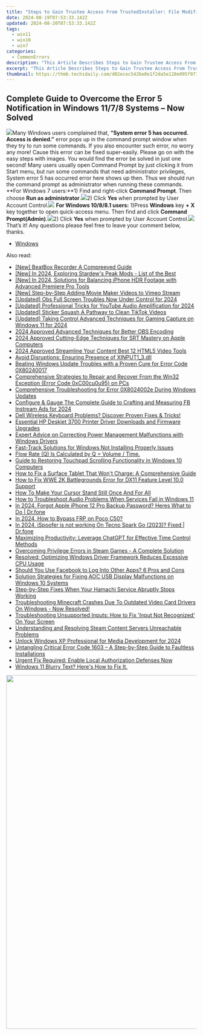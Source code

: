 ```yaml
---
title: "Steps to Gain Trustee Access From TrustedInstaller: File Modification Guidance"
date: 2024-08-19T07:53:33.142Z
updated: 2024-08-20T07:53:33.142Z
tags:
  - win11
  - win10
  - win7
categories:
  - CommonErrors
description: "This Article Describes Steps to Gain Trustee Access From TrustedInstaller: File Modification Guidance"
excerpt: "This Article Describes Steps to Gain Trustee Access From TrustedInstaller: File Modification Guidance"
thumbnail: https://thmb.techidaily.com/d02ecec5426e8e1f2da5e128e095f9718e5fc3c1177707ff5abe66e708ea725f.jpg
---
```


## Complete Guide to Overcome the Error 5 Notification in Windows 11/7/8 Systems – Now Solved

![](https://images.drivereasy.com/wp-content/uploads/2017/05/1-21.jpg)Many Windows users complained that,   **“System error 5 has occurred. Access is denied.”** error pops up in the command prompt window when they try to run some commands. If you also encounter such error, no worry any more! Cause this error can be fixed super-easily. Please go on with the easy steps with images. You would find the error be solved in just one second! Many users usually open Command Prompt by just clicking it from Start menu, but run some commands that need  administrator privileges, System error 5 has occurred error here shows up then. Thus we should run the command prompt as administrator when running these commands. **For Windows 7 users:**1) Find and right-click **Command Prompt**. Then choose **Run as administrator**.![](https://images.drivereasy.com/wp-content/uploads/2017/05/2-23.jpg)2) Click **Yes** when prompted by User Account Control.![](https://images.drivereasy.com/wp-content/uploads/2017/05/5-18.jpg) **For Windows 10/8/8.1 users:** 1)Press **Windows** key **\+** **X** key together to open quick-access menu. Then find and click **Command Prompt(Admin)**.![](https://images.drivereasy.com/wp-content/uploads/2017/05/3-22.jpg)2) Click **Yes** when prompted by User Account Control.![](https://images.drivereasy.com/wp-content/uploads/2017/05/4-26.jpg)That’s it! Any questions please feel free to leave your comment below, thanks.

* [Windows](https://tools.techidaily.com/drivereasy/download/)

<ins class="adsbygoogle"
     style="display:block"
     data-ad-format="autorelaxed"
     data-ad-client="ca-pub-7571918770474297"
     data-ad-slot="1223367746"></ins>



<ins class="adsbygoogle"
     style="display:block"
     data-ad-client="ca-pub-7571918770474297"
     data-ad-slot="8358498916"
     data-ad-format="auto"
     data-full-width-responsive="true"></ins>

<span class="atpl-alsoreadstyle">Also read:</span>
<div><ul>
<li><a href="https://screen-mirroring-recording.techidaily.com/new-beatbox-recorder-a-compreeved-guide/"><u>[New] BeatBox Recorder  A Compreeved Guide</u></a></li>
<li><a href="https://digital-screen-recording.techidaily.com/new-in-2024-exploring-stardews-peak-mods-list-of-the-best/"><u>[New] In 2024, Exploring Stardew's Peak Mods - List of the Best</u></a></li>
<li><a href="https://fox-friendly.techidaily.com/new-in-2024-solutions-for-balancing-iphone-hdr-footage-with-advanced-premiere-pro-tools/"><u>[New] In 2024, Solutions for Balancing iPhone HDR Footage with Advanced Premiere Pro Tools</u></a></li>
<li><a href="https://vimeo-videos.techidaily.com/new-step-by-step-adding-movie-maker-videos-to-vimeo-stream/"><u>[New] Step-by-Step  Adding Movie Maker Videos to Vimeo Stream</u></a></li>
<li><a href="https://digital-screen-recording.techidaily.com/updated-obs-full-screen-troubles-now-under-control-for-2024/"><u>[Updated] Obs Full Screen Troubles  Now Under Control for 2024</u></a></li>
<li><a href="https://youtube-blog.techidaily.com/ed-professional-tricks-for-youtube-audio-amplification-for-2024/"><u>[Updated] Professional Tricks for YouTube Audio Amplification for 2024</u></a></li>
<li><a href="https://extra-approaches.techidaily.com/updated-sticker-squash-a-pathway-to-clean-tiktok-videos/"><u>[Updated] Sticker Squash  A Pathway to Clean TikTok Videos</u></a></li>
<li><a href="https://screen-recording.techidaily.com/updated-taking-control-advanced-techniques-for-gaming-capture-on-windows-11-for-2024/"><u>[Updated] Taking Control  Advanced Techniques for Gaming Capture on Windows 11 for 2024</u></a></li>
<li><a href="https://screen-sharing-recording.techidaily.com/2024-approved-advanced-techniques-for-better-obs-encoding/"><u>2024 Approved  Advanced Techniques for Better OBS Encoding</u></a></li>
<li><a href="https://fox-friendly.techidaily.com/2024-approved-cutting-edge-techniques-for-srt-mastery-on-apple-computers/"><u>2024 Approved  Cutting-Edge Techniques for SRT Mastery on Apple Computers</u></a></li>
<li><a href="https://some-approaches.techidaily.com/2024-approved-streamline-your-content-best-12-html5-video-tools/"><u>2024 Approved  Streamline Your Content  Best 12 HTML5 Video Tools</u></a></li>
<li><a href="https://win-howtos.techidaily.com/avoid-disruptions-ensuring-presence-of-xinput13dll/"><u>Avoid Disruptions: Ensuring Presence of XINPUT1_3.dll</u></a></li>
<li><a href="https://win-howtos.techidaily.com/beating-windows-update-troubles-with-a-proven-cure-for-error-code-0x80240017/"><u>Beating Windows Update Troubles with a Proven Cure for Error Code 0X80240017</u></a></li>
<li><a href="https://win-howtos.techidaily.com/comprehensive-strategies-to-repair-and-recover-from-the-win32-exception-error-code-0xc00cu0u95-on-pcs/"><u>Comprehensive Strategies to Repair and Recover From the Win32 Exception (Error Code 0xC00cu0u95) on PCs</u></a></li>
<li><a href="https://win-howtos.techidaily.com/comprehensive-troubleshooting-for-error-0x8024002e-during-windows-updates/"><u>Comprehensive Troubleshooting for Error 0X8024002e During Windows Updates</u></a></li>
<li><a href="https://facebook-video-content.techidaily.com/configure-and-gauge-the-complete-guide-to-crafting-and-measuring-fb-instream-ads-for-2024/"><u>Configure & Gauge  The Complete Guide to Crafting and Measuring FB Instream Ads for 2024</u></a></li>
<li><a href="https://win-howtos.techidaily.com/1723208765679-dell-wireless-keyboard-problems-discover-proven-fixes-and-tricks/"><u>Dell Wireless Keyboard Problems? Discover Proven Fixes & Tricks!</u></a></li>
<li><a href="https://win-dash.techidaily.com/essential-hp-deskjet-3700-printer-driver-downloads-and-firmware-upgrades/"><u>Essential HP Deskjet 3700 Printer Driver Downloads and Firmware Upgrades</u></a></li>
<li><a href="https://win-howtos.techidaily.com/expert-advice-on-correcting-power-management-malfunctions-with-windows-drivers/"><u>Expert Advice on Correcting Power Management Malfunctions with Windows Drivers</u></a></li>
<li><a href="https://win-howtos.techidaily.com/fast-track-solutions-for-windows-not-installing-properly-issues/"><u>Fast-Track Solutions for Windows Not Installing Properly Issues</u></a></li>
<li><a href="https://win-howtos.techidaily.com/flow-rate-q-is-calculated-by-q-volume-time/"><u>Flow Rate (Q) Is Calculated by Q = Volume / Time.</u></a></li>
<li><a href="https://win-howtos.techidaily.com/guide-to-restoring-touchpad-scrolling-functionality-in-windows-10-computers/"><u>Guide to Restoring Touchpad Scrolling Functionality in Windows 10 Computers</u></a></li>
<li><a href="https://win-howtos.techidaily.com/how-to-fix-a-surface-tablet-that-wont-charge-a-comprehensive-guide/"><u>How to Fix a Surface Tablet That Won't Charge: A Comprehensive Guide</u></a></li>
<li><a href="https://win-howtos.techidaily.com/how-to-fix-wwe-2k-battlegrounds-error-for-dx11-feature-level-100-support/"><u>How to Fix WWE 2K Battlegrounds Error for DX11 Feature Level 10.0 Support</u></a></li>
<li><a href="https://win-howtos.techidaily.com/how-to-make-your-cursor-stand-still-once-and-for-all/"><u>How To Make Your Cursor Stand Still Once And For All</u></a></li>
<li><a href="https://win-howtos.techidaily.com/how-to-troubleshoot-audio-problems-when-services-fail-in-windows-11/"><u>How to Troubleshoot Audio Problems When Services Fail in Windows 11</u></a></li>
<li><a href="https://iphone-unlock.techidaily.com/in-2024-forgot-apple-iphone-12-pro-backup-password-heres-what-to-do-drfone-by-drfone-ios/"><u>In 2024, Forgot Apple iPhone 12 Pro Backup Password? Heres What to Do | Dr.fone</u></a></li>
<li><a href="https://bypass-frp.techidaily.com/in-2024-how-to-bypass-frp-on-poco-c50-by-drfone-android/"><u>In 2024, How to Bypass FRP on Poco C50?</u></a></li>
<li><a href="https://phone-solutions.techidaily.com/in-2024-ispoofer-is-not-working-on-tecno-spark-go-2023-fixed-drfone-by-drfone-virtual-android/"><u>In 2024, iSpoofer is not working On Tecno Spark Go (2023)? Fixed | Dr.fone</u></a></li>
<li><a href="https://tech-revival.techidaily.com/maximizing-productivity-leverage-chatgpt-for-effective-time-control-methods/"><u>Maximizing Productivity: Leverage ChatGPT for Effective Time Control Methods</u></a></li>
<li><a href="https://win-howtos.techidaily.com/overcoming-privilege-errors-in-steam-games-a-complete-solution/"><u>Overcoming Privilege Errors in Steam Games - A Complete Solution</u></a></li>
<li><a href="https://win-howtos.techidaily.com/resolved-optimizing-windows-driver-framework-reduces-excessive-cpu-usage/"><u>Resolved: Optimizing Windows Driver Framework Reduces Excessive CPU Usage</u></a></li>
<li><a href="https://facebook.techidaily.com/should-you-use-facebook-to-log-into-other-apps-6-pros-and-cons/"><u>Should You Use Facebook to Log Into Other Apps? 6 Pros and Cons</u></a></li>
<li><a href="https://win-howtos.techidaily.com/solution-strategies-for-fixing-aoc-usb-display-malfunctions-on-windows-10-systems/"><u>Solution Strategies for Fixing AOC USB Display Malfunctions on Windows 10 Systems</u></a></li>
<li><a href="https://win-howtos.techidaily.com/step-by-step-fixes-when-your-hamachi-service-abruptly-stops-working/"><u>Step-by-Step Fixes When Your Hamachi Service Abruptly Stops Working</u></a></li>
<li><a href="https://win-howtos.techidaily.com/troubleshooting-minecraft-crashes-due-to-outdated-video-card-drivers-on-windows-now-resolved/"><u>Troubleshooting Minecraft Crashes Due To Outdated Video Card Drivers On Windows - Now Resolved!</u></a></li>
<li><a href="https://win-howtos.techidaily.com/troubleshooting-unsupported-inputs-how-to-fix-input-not-recognized-on-your-screen/"><u>Troubleshooting Unsupported Inputs: How to Fix 'Input Not Recognized' On Your Screen</u></a></li>
<li><a href="https://win-howtos.techidaily.com/understanding-and-resolving-steam-content-servers-unreachable-problems/"><u>Understanding and Resolving Steam Content Servers Unreachable Problems</u></a></li>
<li><a href="https://some-skills.techidaily.com/unlock-windows-xp-professional-for-media-development-for-2024/"><u>Unlock Windows XP Professional for Media Development for 2024</u></a></li>
<li><a href="https://win-howtos.techidaily.com/untangling-critical-error-code-1603-a-step-by-step-guide-to-faultless-installations/"><u>Untangling Critical Error Code 1603 – A Step-by-Step Guide to Faultless Installations</u></a></li>
<li><a href="https://win-howtos.techidaily.com/1723208807663-urgent-fix-required-enable-local-authorization-defenses-now/"><u>Urgent Fix Required: Enable Local Authorization Defenses Now</u></a></li>
<li><a href="https://win-howtos.techidaily.com/1723210988722-windows-11-blurry-text-heres-how-to-fix-it/"><u>Windows 11 Blurry Text? Here's How to Fix It.</u></a></li>
</ul></div>

<!-- affiliate ads begin -->
<a href="https://ancheer.sjv.io/c/5597632/1657301/17326" target="_top" id="1657301"><img src="//a.impactradius-go.com/display-ad/17326-1657301" border="0" alt="" width="1920" height="933"/></a><img height="0" width="0" src="https://imp.pxf.io/i/5597632/1657301/17326" style="position:absolute;visibility:hidden;" border="0" />
<!-- affiliate ads end -->